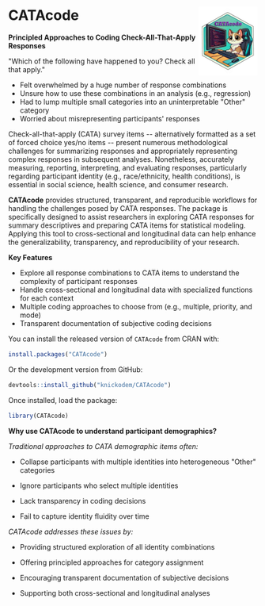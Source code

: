 
# CATAcode <img src="man/figures/logo.PNG" align="right" height="138" alt="" />

**Principled Approaches to Coding Check-All-That-Apply Responses**

"Which of the following have happened to you? Check all that apply." 

* Felt overwhelmed by a huge number of response combinations
* Unsure how to use these combinations in an analysis (e.g., regression)
* Had to lump multiple small categories into an uninterpretable "Other" category
* Worried about misrepresenting participants' responses


Check-all-that-apply (CATA) survey items -- alternatively formatted as a set of forced choice yes/no items -- present numerous methodological challenges for
summarizing responses and appropriately representing complex responses in subsequent analyses. Nonetheless, accurately measuring, reporting, 
interpreting, and evaluating responses, particularly regarding participant identity (e.g., race/ethnicity, health conditions), is essential in 
social science, health science, and consumer research.


**CATAcode** provides structured, transparent, and reproducible workflows for handling the challenges posed by CATA responses. The package is specifically designed to assist 
researchers in exploring CATA responses for summary descriptives and preparing CATA items for statistical modeling. Applying this tool to cross-sectional and longitudinal 
data can help enhance the generalizability, transparency, and reproducibility of your research.

**Key Features**

*	Explore all response combinations to CATA items to understand the complexity of participant responses
*	Handle cross-sectional and longitudinal data with specialized functions for each context
*	Multiple coding approaches to choose from (e.g., multiple, priority, and mode)
*	Transparent documentation of subjective coding decisions

You can install the released version of `CATAcode` from CRAN with:

``` r
install.packages("CATAcode")
```

Or the development version from GitHub:

``` r
devtools::install_github("knickodem/CATAcode")
```

Once installed, load the package:

``` r
library(CATAcode)
```

**Why use CATAcode to understand participant demographics?**

*Traditional approaches to CATA demographic items often:*

* Collapse participants with multiple identities into heterogeneous "Other" categories

* Ignore participants who select multiple identities

* Lack transparency in coding decisions

* Fail to capture identity fluidity over time

*CATAcode addresses these issues by:*

* Providing structured exploration of all identity combinations

* Offering principled approaches for category assignment

* Encouraging transparent documentation of subjective decisions

* Supporting both cross-sectional and longitudinal analyses
